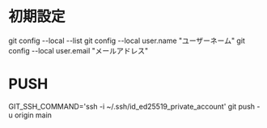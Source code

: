 # 初期設定
git config --local --list
git config --local user.name "ユーザーネーム"
git config --local user.email "メールアドレス"

# PUSH
GIT_SSH_COMMAND='ssh -i ~/.ssh/id_ed25519_private_account' git push -u origin main
